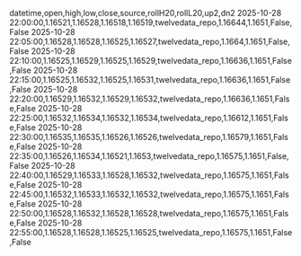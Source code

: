 datetime,open,high,low,close,source,rollH20,rollL20,up2,dn2
2025-10-28 22:00:00,1.16521,1.16528,1.16518,1.16519,twelvedata_repo,1.16644,1.1651,False,False
2025-10-28 22:05:00,1.16528,1.16528,1.16525,1.16527,twelvedata_repo,1.1664,1.1651,False,False
2025-10-28 22:10:00,1.16525,1.16529,1.16525,1.16529,twelvedata_repo,1.16636,1.1651,False,False
2025-10-28 22:15:00,1.16525,1.16532,1.16525,1.16531,twelvedata_repo,1.16636,1.1651,False,False
2025-10-28 22:20:00,1.16529,1.16532,1.16529,1.16532,twelvedata_repo,1.16636,1.1651,False,False
2025-10-28 22:25:00,1.16532,1.16534,1.16532,1.16534,twelvedata_repo,1.16612,1.1651,False,False
2025-10-28 22:30:00,1.16535,1.16535,1.16526,1.16526,twelvedata_repo,1.16579,1.1651,False,False
2025-10-28 22:35:00,1.16526,1.16534,1.16521,1.1653,twelvedata_repo,1.16575,1.1651,False,False
2025-10-28 22:40:00,1.16529,1.16533,1.16528,1.16532,twelvedata_repo,1.16575,1.1651,False,False
2025-10-28 22:45:00,1.16532,1.16533,1.16532,1.16532,twelvedata_repo,1.16575,1.1651,False,False
2025-10-28 22:50:00,1.16528,1.16532,1.16528,1.16528,twelvedata_repo,1.16575,1.1651,False,False
2025-10-28 22:55:00,1.16528,1.16528,1.16525,1.16525,twelvedata_repo,1.16575,1.1651,False,False
